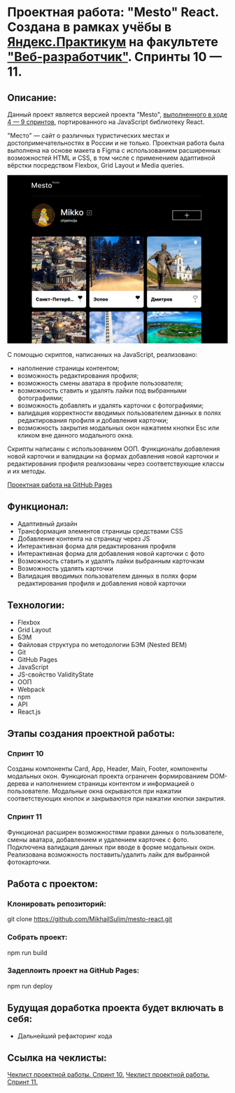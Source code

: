 # Проектная работа: "Mesto" React. Создана в рамках учёбы в [Яндекс.Практикум](https://practicum.yandex.ru) на факультете ["Веб-разработчик"](https://practicum.yandex.ru/web/). Спринты 10 — 11.

## Описание:
Данный проект является версией проекта "Mesto", [выполненного в ходе 4 — 9 спринтов](https://github.com/MikhailSulim/mesto), портированного на JavaScript библиотеку React.

"Место" — сайт о различных туристических местах и достопримечательностях в России и не только. Проектная работа была выполнена на основе макета в Figma с использованием расширенных возможностей HTML и CSS, в том числе с применением адаптивной вёрстки посредством Flexbox, Grid Layout и Media queries.

![Внешний вид сайта Mesto](/readme_img.png)

С помощью скриптов, написанных на JavaScript, реализовано:
- наполнение страницы контентом;
- возможность редактирования профиля;
- возможность смены аватара в профиле пользователя;
- возможность ставить и удалять лайки под выбранными фотографиями;
- возможность добавлять и удалять карточки с фотографиями;
- валидация корректности вводимых пользователем данных в полях редактирования профиля и добавления карточки;
- возможность закрытия модальных окон нажатием кнопки Esc или кликом вне данного модального окна.

Скрипты написаны с использованием ООП. Функционалы добавления новой карточки и валидации на формах добавления новой карточки и редактирования профиля реализованы через соответствующие классы и их методы.

[Проектная работа на GitHub Pages](https://mikhailsulim.github.io/mesto-react/index.html)

## Функционал:

- Адаптивный дизайн
- Трансформация элементов страницы средствами CSS
- Добавление контента на страницу через JS
- Интерактивная форма для редактирования профиля
- Интерактивная форма для добавления новой карточки с фото
- Возможность ставить и удалять лайки выбранным карточкам
- Возможность удалять карточки
- Валидация вводимых пользователем данных в полях форм редактирования профиля и добавления новой карточки

## Технологии:

- Flexbox
- Grid Layout
- БЭМ
- Файловая структура по методологии БЭМ (Nested BEM)
- Git
- GitHub Pages
- JavaScript
- JS-свойство ValidityState
- ООП
- Webpack
- npm
- API
- React.js

## Этапы создания проектной работы:
### Спринт 10
Созданы компоненты Card, App, Header, Main, Footer, компоненты модальных окон.
Функционал проекта ограничен формированием DOM-дерева и наполнением страницы контентом и информацией о пользователе. Модальные окна окрываются при нажатии соответствующих кнопок и закрываются при нажатии кнопки закрытия.  

### Спринт 11
Функционал расширен возможностями правки данных о пользователе, смены аватара, добавлением и удалением карточек с фото. Подключена валидация данных при вводе в форме модальных окон. Реализована возможность поставить/удалить лайк для выбранной фотокарточки.


## Работа с проектом:
### Клонировать репозиторий:

git clone https://github.com/MikhailSulim/mesto-react.git

### Собрать проект:

npm run build

### Задеплоить проект на GitHub Pages:

npm run deploy


## Будущая доработка проекта будет включать в себя:

- Дальнейший рефакторинг кода

## Ссылка на чеклисты:

[Чеклист проектной работы. Спринт 10.](https://code.s3.yandex.net/web-developer/checklists-pdf/new-program/checklist-10.pdf)
[Чеклист проектной работы. Спринт 11.](https://code.s3.yandex.net/web-developer/checklists-pdf/new-program/checklist-11.pdf)